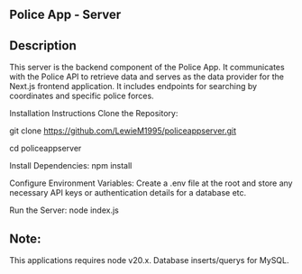 ## Police App - Server
## Description
This server is the backend component of the Police App. It communicates with the Police API to retrieve data and serves as the data provider for the Next.js frontend application. It includes endpoints for searching by coordinates and specific police forces.

Installation Instructions
Clone the Repository:

git clone https://github.com/LewieM1995/policeappserver.git

cd policeappserver

Install Dependencies:
npm install

Configure Environment Variables:
Create a .env file at the root and store any necessary API keys or authentication details for a database etc.

Run the Server:
node index.js

## Note:
This applications requires node v20.x. Database inserts/querys for MySQL.
